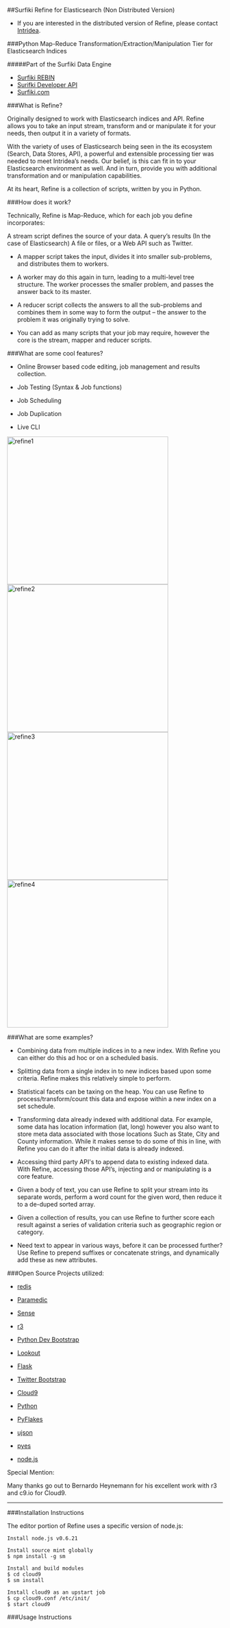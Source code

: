 ##Surfiki Refine for Elasticsearch (Non Distributed Version)

- If you are interested in the distributed version of Refine, please contact [Intridea](http://www.intridea.com).


###Python Map-Reduce Transformation/Extraction/Manipulation Tier for Elasticsearch Indices

#####Part of the Surfiki Data Engine
- [Surfiki REBIN](http://intridea.github.io/REBIN/)
- [Surifki Developer API](http://developer.surfiki.com/)
- [Surfiki.com](http://www.surfiki.com)


###What is Refine?


Originally designed to work with Elasticsearch indices and API. Refine allows you to take an input stream, transform and or manipulate it for your needs, then output it in a variety of formats.


With the variety of uses of Elasticsearch being seen in the its ecosystem (Search, Data Stores, API), a powerful and extensible processing tier was needed to meet Intridea’s needs. Our belief, is this can fit in to your Elasticsearch environment as well. And in turn, provide you with additional transformation and or manipulation capabilities.


At its heart, Refine is a collection of scripts, written by you in Python.


###How does it work?


Technically, Refine is Map-Reduce, which for each job you define incorporates:


A stream script defines the source of your data. A query’s results (In the case of Elasticsearch) A file or files, or a Web API such as Twitter.


 - A mapper script takes the input, divides it into smaller sub-problems, and distributes them to workers. 


 - A worker may do this again in turn, leading to a multi-level tree structure. The worker processes the smaller problem, and passes the answer back to its master.


 - A reducer script collects the answers to all the sub-problems and combines them in some way to form the output – the answer to the problem it was originally trying to solve.


 - You can add as many scripts that your job may require, however the core is the stream, mapper and reducer scripts.
 
###What are some cool features?

- Online Browser based code editing, job management and results collection.

- Job Testing (Syntax & Job functions)

- Job Scheduling

- Job Duplication

- Live CLI

<a href="http://www.flickr.com/photos/95752811@N04/8738542001/" title="refine1 by NyströmAnthony, on Flickr"><img src="http://farm8.staticflickr.com/7286/8738542001_8b182dfcde.jpg" width="376" height="345" alt="refine1"></a>
<a href="http://www.flickr.com/photos/95752811@N04/8738542005/" title="refine2 by NyströmAnthony, on Flickr"><img src="http://farm8.staticflickr.com/7285/8738542005_763e502a33.jpg" width="376" height="345" alt="refine2"></a>
<a href="http://www.flickr.com/photos/95752811@N04/8739661106/" title="refine3 by NyströmAnthony, on Flickr"><img src="http://farm8.staticflickr.com/7283/8739661106_1894aec094.jpg" width="376" height="345" alt="refine3"></a>
<a href="http://www.flickr.com/photos/95752811@N04/8738541955/" title="refine4 by NyströmAnthony, on Flickr"><img src="http://farm8.staticflickr.com/7282/8738541955_ccac2229ee.jpg" width="376" height="345" alt="refine4"></a>

###What are some examples?


- Combining data from multiple indices in to a new index. With Refine you can either do this ad hoc or on a scheduled basis.


- Splitting data from a single index in to new indices based upon some criteria. Refine makes this relatively simple to perform.


- Statistical facets can be taxing on the heap. You can use Refine to process/transform/count this data and expose within a new index on a set schedule.


- Transforming data already indexed with additional data. For example, some data has location information (lat, long) however you also want to store meta data associated with those locations Such as State, City and County information. While it makes sense to do some of this in line, with Refine you can do it after the initial data is already indexed.


- Accessing third party API's to append data to existing indexed data. With Refine, accessing those API’s, injecting and or manipulating is a core feature.


- Given a body of text, you can use Refine to split your stream into its separate words, perform a word count for the given word, then reduce it to a de-duped sorted array.


- Given a collection of results, you can use Refine to further score each result against a series of 
validation criteria such as geographic region or category.


- Need text to appear in various ways, before it can be processed further? Use Refine to prepend suffixes or concatenate strings, and dynamically add these as new attributes.


###Open Source Projects utilized:


- [redis](http://redis.io/)

- [Paramedic](https://github.com/karmi/elasticsearch-paramedic)

- [Sense](https://github.com/bleskes/sense)

- [r3](https://github.com/heynemann/r3)

- [Python Dev Bootstrap](http://anthonynystrom.github.io/python-dev-bootstrap/)

- [Lookout](https://github.com/delan/lookout)

- [Flask](http://flask.pocoo.org/)

- [Twitter Bootstrap](http://twitter.github.io/bootstrap/)

- [Cloud9](https://github.com/ajaxorg/cloud9/)

- [Python](http://python.org/)

- [PyFlakes](https://pypi.python.org/pypi/pyflakes)

- [ujson](https://pypi.python.org/pypi/ujson)

- [pyes](https://github.com/aparo/pyes)

- [node.js](http://nodejs.org/)

Special Mention:

Many thanks go out to Bernardo Heynemann for his excellent work with r3 and c9.io for Cloud9.


---


###Installation Instructions

The editor portion of Refine uses a specific version of node.js:

	Install node.js v0.6.21

	Install source mint globally
	$ npm install -g sm

	Install and build modules 
	$ cd cloud9
	$ sm install

	Install cloud9 as an upstart job 
	$ cp cloud9.conf /etc/init/
	$ start cloud9

###Usage Instructions

